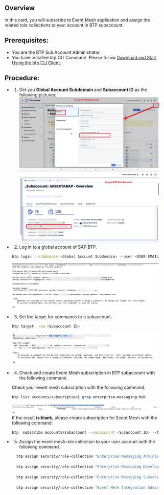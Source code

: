 ## Overview

In this card, you will subscribe to Event Mesh application and assign the related role collections to your account in BTP subaccount.

## Prerequisites:

- You are the BTP Sub Account Administrator
- You have installed btp CLI Command. Please follow [Download and Start Using the btp CLI Client](https://help.sap.com/docs/btp/sap-btp-neo-environment/download-and-start-using-btp-cli-client?locale=en-US).

## Procedure:

- 1. Get you **Global Account Subdomain** and **Subaccount ID** as the following pictures:
     ![alt text](../Exercise%201%20SetBTPSubaccountEntitlement/image.png)
     ![alt text](../Exercise%201%20SetBTPSubaccountEntitlement/image-1.png)
- 2. Log in to a global account of SAP BTP.

  ```bash
  btp login --subdomain <Global Account Subdomain> --user <USER EMAIL> --password <PASSWORD>
  ```

  ![alt text](../Exercise%201%20SetBTPSubaccountEntitlement/image-2.png)

- 3. Set the target for commands to a subaccount.

  ```bash
  btp target  -sa <Subaccount ID>
  ```

  ![alt text](../Exercise%201%20SetBTPSubaccountEntitlement/image-3.png)

- 4. Check and create Event Mesh subscription in BTP subaccount with the following command.

  Check your event mesh subscription with the following command.

  ```bash
  btp list accounts/subscription| grep enterprise-messaging-hub
  ```

  ![alt text](image.png)
  If the result **is blank**, please create subscription for Event Mesh with the following command:

  ```bash
  btp  subscribe accounts/subaccount --subaccount <Subaccount ID> --to-app enterprise-messaging-hub --plan standard
  ```

- 5. Assign the event mesh role collection to your user account with the following command.

  ```bash
    btp assign security/role-collection "Enterprise Messaging Administrator" --to-user <YOUR EMAIL>

    btp assign security/role-collection "Enterprise Messaging Developer" --to-user <YOUR EMAIL>

    btp assign security/role-collection "Enterprise Messaging Subscription Administrator" --to-user <YOUR EMAIL>

    btp assign security/role-collection "Event Mesh Integration Administrator" --to-user <YOUR EMAIL>

  ```
